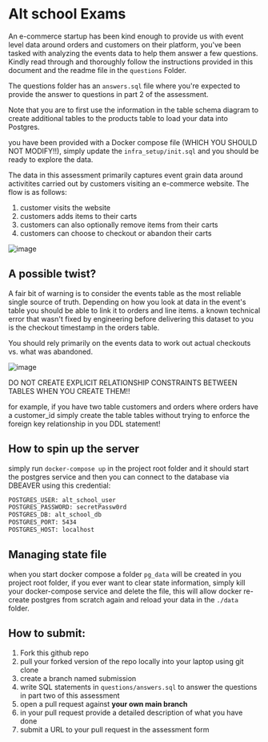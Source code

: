 # Alt school Exams

An e-commerce startup has been kind enough to provide us with event level data around orders and customers on their platform, you've been tasked with analyzing the events data to help them answer a few questions. Kindly read through and thoroughly follow the instructions provided in this document and the readme file in the `questions` Folder.

The questions folder has an `answers.sql` file where you're expected to provide the answer to questions in part 2 of the assessment.

Note that you are to first use the information in the table schema diagram to create additional tables to the products table to load your data into Postgres.

you have been provided with a Docker compose file (WHICH YOU SHOULD NOT MODIFY!!), simply update the `infra_setup/init.sql` and you should be ready to explore the data.

The data in this assessment primarily captures event grain data around activitites carried out by customers visiting an e-commerce website. The flow is as follows:

1. customer visits the website
2. customers adds items to their carts
3. customers can also optionally remove items from their carts
4. customers can choose to checkout or abandon their carts


![image](assets/flow.png)


## A possible twist?
A fair bit of warning is to consider the events table as the most reliable single source of truth. Depending on how you look at data in the event's table you should be able to link it to orders and line items. a known technical error that wasn't fixed by engineering before delivering this dataset to you is the checkout timestamp in the orders table. 

You should rely primarily on the events data to work out actual checkouts vs. what was abandoned.

![image](assets/relationships.png)

DO NOT CREATE EXPLICIT RELATIONSHIP CONSTRAINTS BETWEEN TABLES WHEN YOU CREATE THEM!! 

for example, if you have two table customers and orders where orders have a customer_id simply create the table tables without trying to enforce the foreign key relationship in you DDL statement!

## How to spin up the server

simply run `docker-compose up` in the project root folder and it should start the postgres service and then you can connect to the database via DBEAVER using this credential:

```bash
POSTGRES_USER: alt_school_user
POSTGRES_PASSWORD: secretPassw0rd
POSTGRES_DB: alt_school_db
POSTGRES_PORT: 5434
POSTGRES_HOST: localhost
```

## Managing state file

when you start docker compose a folder `pg_data` will be created in you project root folder, if you ever want to clear state information, simply kill your docker-compose service and delete the file, this will allow docker re-create postgres from scratch again and reload your data in the `./data` folder.


## How to submit:

1. Fork this github repo
2. pull your forked version of the repo locally into your laptop using git clone
3. create a branch named submission
4. write SQL statements in `questions/answers.sql` to answer the questions in part two of this assessment
5. open a pull request against **your own main branch** 
6. in your pull request provide a detailed description of what you have done
7. submit a URL to your pull request in the assessment form 